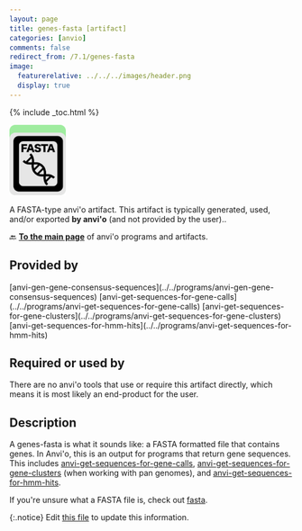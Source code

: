 ```yaml
---
layout: page
title: genes-fasta [artifact]
categories: [anvio]
comments: false
redirect_from: /7.1/genes-fasta
image:
  featurerelative: ../../../images/header.png
  display: true
---
```



{% include _toc.html %}


<img src="../../images/icons/FASTA.png" alt="FASTA" style="width:100px; border:none" />

A FASTA-type anvi'o artifact. This artifact is typically generated, used, and/or exported **by anvi'o** (and not provided by the user)..

🔙 **[To the main page](../../)** of anvi'o programs and artifacts.

## Provided by


<p style="text-align: left" markdown="1"><span class="artifact-p">[anvi-gen-gene-consensus-sequences](../../programs/anvi-gen-gene-consensus-sequences)</span> <span class="artifact-p">[anvi-get-sequences-for-gene-calls](../../programs/anvi-get-sequences-for-gene-calls)</span> <span class="artifact-p">[anvi-get-sequences-for-gene-clusters](../../programs/anvi-get-sequences-for-gene-clusters)</span> <span class="artifact-p">[anvi-get-sequences-for-hmm-hits](../../programs/anvi-get-sequences-for-hmm-hits)</span></p>


## Required or used by


There are no anvi'o tools that use or require this artifact directly, which means it is most likely an end-product for the user.


## Description

A genes-fasta is what it sounds like: a FASTA formatted file that contains genes. In Anvi'o, this is an output for programs that return gene sequences. This includes <span class="artifact-n">[anvi-get-sequences-for-gene-calls](/help/7.1/programs/anvi-get-sequences-for-gene-calls)</span>, <span class="artifact-n">[anvi-get-sequences-for-gene-clusters](/help/7.1/programs/anvi-get-sequences-for-gene-clusters)</span> (when working with pan genomes), and <span class="artifact-n">[anvi-get-sequences-for-hmm-hits](/help/7.1/programs/anvi-get-sequences-for-hmm-hits)</span>.

If you're unsure what a FASTA file is, check out <span class="artifact-n">[fasta](/help/7.1/artifacts/fasta)</span>.


{:.notice}
Edit [this file](https://github.com/merenlab/anvio/tree/master/anvio/docs/artifacts/genes-fasta.md) to update this information.

